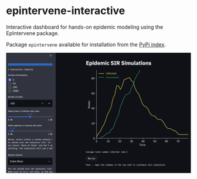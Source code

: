 # epintervene-interactive
Interactive dashboard for hands-on epidemic modeling using the EpIntervene package. 

Package `epintervene` available for installation from the [PyPi index](https://pypi.org/project/epintervene/).

![alt text](https://github.com/andrea-allen/epintervene-interactive/blob/main/webapp_demo.png?raw=true)
